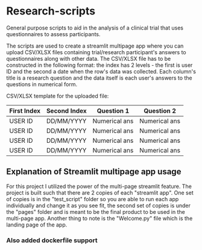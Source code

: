 # Research-scripts
General purpose scripts to aid in the analysis of a clinical trial that uses questionnaires to assess participants.

The scripts are used to create a streamlit multipage app where you can upload CSV/XLSX files containing trial/research participant's answers to questionnaires along with other data. The CSV/XLSX file has to be constructed in the following format: the index has 2 levels - the first is user ID and the second a date when the row's data was collected. Each column's title is a research question and the data itself is each user's answers to the questions in numerical form.

CSV/XLSX template for the uploaded file:

| First Index   | Second Index  | Question 1    | Question 2    | 
| ------------- | ------------- | ------------- | ------------- | 
| USER ID       | DD/MM/YYYY    | Numerical ans | Numerical ans |
| USER ID       | DD/MM/YYYY    | Numerical ans | Numerical ans |
| USER ID       | DD/MM/YYYY    | Numerical ans | Numerical ans |
| USER ID       | DD/MM/YYYY    | Numerical ans | Numerical ans |


## Explanation of Streamlit multipage app usage
For this project I utilized the power of the multi-page streamlit feature.
The project is built such that there are 2 copies of each "streamlit app". One set of copies is in the "test_script" folder so you are able to run each app individually and change it as you see fit, the second set of copies is under the "pages" folder and is meant to be the final product to be used in the multi-page app.
Another thing to note is the "Welcome.py" file which is the landing page of the app.

### Also added dockerfile support